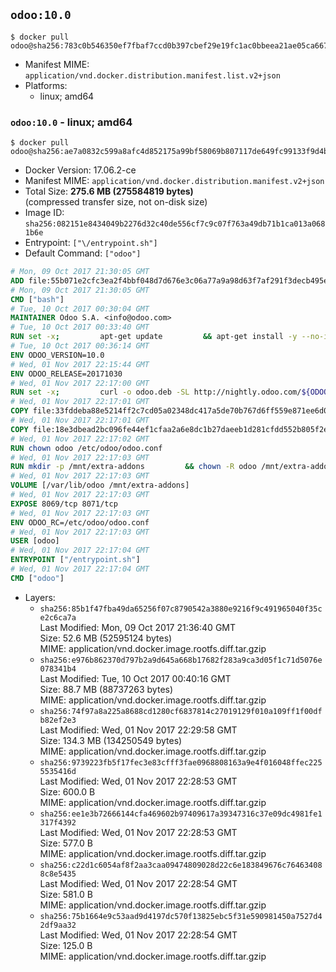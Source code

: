 ## `odoo:10.0`

```console
$ docker pull odoo@sha256:783c0b546350ef7fbaf7ccd0b397cbef29e19fc1ac0bbeea21ae05ca6674bb76
```

-	Manifest MIME: `application/vnd.docker.distribution.manifest.list.v2+json`
-	Platforms:
	-	linux; amd64

### `odoo:10.0` - linux; amd64

```console
$ docker pull odoo@sha256:ae7a0832c599a8afc4d852175a99bf58069b807117de649fc99133f9d4b63d5b
```

-	Docker Version: 17.06.2-ce
-	Manifest MIME: `application/vnd.docker.distribution.manifest.v2+json`
-	Total Size: **275.6 MB (275584819 bytes)**  
	(compressed transfer size, not on-disk size)
-	Image ID: `sha256:082151e8434049b2276d32c40de556cf7c9c07f763a49db71b1ca013a0681b6e`
-	Entrypoint: `["\/entrypoint.sh"]`
-	Default Command: `["odoo"]`

```dockerfile
# Mon, 09 Oct 2017 21:30:05 GMT
ADD file:55b071e2cfc3ea2f4bbf048d7d676e3c06a77a9a98d63f7af291f3decb495ec8 in / 
# Mon, 09 Oct 2017 21:30:05 GMT
CMD ["bash"]
# Tue, 10 Oct 2017 00:30:04 GMT
MAINTAINER Odoo S.A. <info@odoo.com>
# Tue, 10 Oct 2017 00:33:40 GMT
RUN set -x;         apt-get update         && apt-get install -y --no-install-recommends             ca-certificates             curl             node-less             python-gevent             python-pip             python-renderpm             python-support             python-watchdog         && curl -o wkhtmltox.deb -SL http://nightly.odoo.com/extra/wkhtmltox-0.12.1.2_linux-jessie-amd64.deb         && echo '40e8b906de658a2221b15e4e8cd82565a47d7ee8 wkhtmltox.deb' | sha1sum -c -         && dpkg --force-depends -i wkhtmltox.deb         && apt-get -y install -f --no-install-recommends         && apt-get purge -y --auto-remove -o APT::AutoRemove::RecommendsImportant=false -o APT::AutoRemove::SuggestsImportant=false npm         && rm -rf /var/lib/apt/lists/* wkhtmltox.deb         && pip install psycogreen==1.0
# Tue, 10 Oct 2017 00:36:14 GMT
ENV ODOO_VERSION=10.0
# Wed, 01 Nov 2017 22:15:44 GMT
ENV ODOO_RELEASE=20171030
# Wed, 01 Nov 2017 22:17:00 GMT
RUN set -x;         curl -o odoo.deb -SL http://nightly.odoo.com/${ODOO_VERSION}/nightly/deb/odoo_${ODOO_VERSION}.${ODOO_RELEASE}_all.deb         && echo 'b250b2bbcda6056146d323eb0d7a1e609a09d0ec odoo.deb' | sha1sum -c -         && dpkg --force-depends -i odoo.deb         && apt-get update         && apt-get -y install -f --no-install-recommends         && rm -rf /var/lib/apt/lists/* odoo.deb
# Wed, 01 Nov 2017 22:17:01 GMT
COPY file:33fddeba88e5214ff2c7cd05a02348dc417a5de70b767d6ff559e871ee6d046a in / 
# Wed, 01 Nov 2017 22:17:01 GMT
COPY file:18e3dbead2bc096fe44ef1cfaa2a6e8dc1b27daeeb1d281cfdd552b805f2e767 in /etc/odoo/ 
# Wed, 01 Nov 2017 22:17:02 GMT
RUN chown odoo /etc/odoo/odoo.conf
# Wed, 01 Nov 2017 22:17:03 GMT
RUN mkdir -p /mnt/extra-addons         && chown -R odoo /mnt/extra-addons
# Wed, 01 Nov 2017 22:17:03 GMT
VOLUME [/var/lib/odoo /mnt/extra-addons]
# Wed, 01 Nov 2017 22:17:03 GMT
EXPOSE 8069/tcp 8071/tcp
# Wed, 01 Nov 2017 22:17:03 GMT
ENV ODOO_RC=/etc/odoo/odoo.conf
# Wed, 01 Nov 2017 22:17:03 GMT
USER [odoo]
# Wed, 01 Nov 2017 22:17:04 GMT
ENTRYPOINT ["/entrypoint.sh"]
# Wed, 01 Nov 2017 22:17:04 GMT
CMD ["odoo"]
```

-	Layers:
	-	`sha256:85b1f47fba49da65256f07c8790542a3880e9216f9c491965040f35ce2c6ca7a`  
		Last Modified: Mon, 09 Oct 2017 21:36:40 GMT  
		Size: 52.6 MB (52595124 bytes)  
		MIME: application/vnd.docker.image.rootfs.diff.tar.gzip
	-	`sha256:e976b862370d797b2a9d645a668b17682f283a9ca3d05f1c71d5076e078341b4`  
		Last Modified: Tue, 10 Oct 2017 00:40:16 GMT  
		Size: 88.7 MB (88737263 bytes)  
		MIME: application/vnd.docker.image.rootfs.diff.tar.gzip
	-	`sha256:74f97a8a225a8688cd1280cf6837814c27019129f010a109ff1f00dfb82ef2e3`  
		Last Modified: Wed, 01 Nov 2017 22:29:58 GMT  
		Size: 134.3 MB (134250549 bytes)  
		MIME: application/vnd.docker.image.rootfs.diff.tar.gzip
	-	`sha256:9739223fb5f17fec3e83cfff3fae0968808163a9e4f016048ffec2255535416d`  
		Last Modified: Wed, 01 Nov 2017 22:28:53 GMT  
		Size: 600.0 B  
		MIME: application/vnd.docker.image.rootfs.diff.tar.gzip
	-	`sha256:ee1e3b72666144cfa469602b97409617a39347316c37e09dc4981fe1317f4392`  
		Last Modified: Wed, 01 Nov 2017 22:28:53 GMT  
		Size: 577.0 B  
		MIME: application/vnd.docker.image.rootfs.diff.tar.gzip
	-	`sha256:c22d1c6054af8f2aa3caa09474809028d22c6e183849676c764634088c8e5435`  
		Last Modified: Wed, 01 Nov 2017 22:28:54 GMT  
		Size: 581.0 B  
		MIME: application/vnd.docker.image.rootfs.diff.tar.gzip
	-	`sha256:75b1664e9c53aad9d4197dc570f13825ebc5f31e590981450a7527d42df9aa32`  
		Last Modified: Wed, 01 Nov 2017 22:28:54 GMT  
		Size: 125.0 B  
		MIME: application/vnd.docker.image.rootfs.diff.tar.gzip
